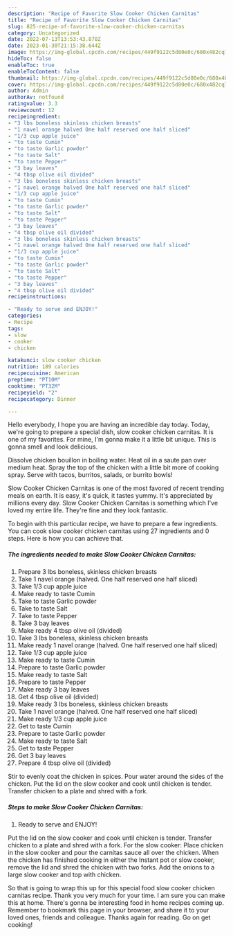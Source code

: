 ```yaml
---
description: "Recipe of Favorite Slow Cooker Chicken Carnitas"
title: "Recipe of Favorite Slow Cooker Chicken Carnitas"
slug: 825-recipe-of-favorite-slow-cooker-chicken-carnitas
category: Uncategorized
date: 2022-07-13T13:53:43.870Z
date: 2023-01-30T21:15:38.644Z
image: https://img-global.cpcdn.com/recipes/449f9122c5d80e0c/680x482cq70/slow-cooker-chicken-carnitas-recipe-main-photo.jpg
hideToc: false
enableToc: true
enableTocContent: false
thumbnail: https://img-global.cpcdn.com/recipes/449f9122c5d80e0c/680x482cq70/slow-cooker-chicken-carnitas-recipe-main-photo.jpg
cover: https://img-global.cpcdn.com/recipes/449f9122c5d80e0c/680x482cq70/slow-cooker-chicken-carnitas-recipe-main-photo.jpg
author: Admin
authorAv: notfound
ratingvalue: 3.3
reviewcount: 12
recipeingredient:
- "3 lbs boneless skinless chicken breasts"
- "1 navel orange halved One half reserved one half sliced"
- "1/3 cup apple juice"
- "to taste Cumin"
- "to taste Garlic powder"
- "to taste Salt"
- "to taste Pepper"
- "3 bay leaves"
- "4 tbsp olive oil divided"
- "3 lbs boneless skinless chicken breasts"
- "1 navel orange halved One half reserved one half sliced"
- "1/3 cup apple juice"
- "to taste Cumin"
- "to taste Garlic powder"
- "to taste Salt"
- "to taste Pepper"
- "3 bay leaves"
- "4 tbsp olive oil divided"
- "3 lbs boneless skinless chicken breasts"
- "1 navel orange halved One half reserved one half sliced"
- "1/3 cup apple juice"
- "to taste Cumin"
- "to taste Garlic powder"
- "to taste Salt"
- "to taste Pepper"
- "3 bay leaves"
- "4 tbsp olive oil divided"
recipeinstructions:

- "Ready to serve and ENJOY!"
categories:
- Recipe
tags:
- slow
- cooker
- chicken

katakunci: slow cooker chicken 
nutrition: 189 calories
recipecuisine: American
preptime: "PT10M"
cooktime: "PT32M"
recipeyield: "2"
recipecategory: Dinner

---
```



Hello everybody, I hope you are having an incredible day today. Today, we're going to prepare a special dish, slow cooker chicken carnitas. It is one of my favorites. For mine, I'm gonna make it a little bit unique. This is gonna smell and look delicious.

Dissolve chicken bouillon in boiling water. Heat oil in a saute pan over medium heat. Spray the top of the chicken with a little bit more of cooking spray. Serve with tacos, burritos, salads, or burrito bowls!

Slow Cooker Chicken Carnitas is one of the most favored of recent trending meals on earth. It is easy, it's quick, it tastes yummy. It's appreciated by millions every day. Slow Cooker Chicken Carnitas is something which I've loved my entire life. They're fine and they look fantastic.


To begin with this particular recipe, we have to prepare a few ingredients. You can cook slow cooker chicken carnitas using 27 ingredients and 0 steps. Here is how you can achieve that.

<!--inarticleads1-->

##### The ingredients needed to make Slow Cooker Chicken Carnitas:

1. Prepare 3 lbs boneless, skinless chicken breasts
1. Take 1 navel orange (halved. One half reserved one half sliced)
1. Take 1/3 cup apple juice
1. Make ready to taste Cumin
1. Take to taste Garlic powder
1. Take to taste Salt
1. Take to taste Pepper
1. Take 3 bay leaves
1. Make ready 4 tbsp olive oil (divided)
1. Take 3 lbs boneless, skinless chicken breasts
1. Make ready 1 navel orange (halved. One half reserved one half sliced)
1. Take 1/3 cup apple juice
1. Make ready to taste Cumin
1. Prepare to taste Garlic powder
1. Make ready to taste Salt
1. Prepare to taste Pepper
1. Make ready 3 bay leaves
1. Get 4 tbsp olive oil (divided)
1. Make ready 3 lbs boneless, skinless chicken breasts
1. Take 1 navel orange (halved. One half reserved one half sliced)
1. Make ready 1/3 cup apple juice
1. Get to taste Cumin
1. Prepare to taste Garlic powder
1. Make ready to taste Salt
1. Get to taste Pepper
1. Get 3 bay leaves
1. Prepare 4 tbsp olive oil (divided)


Stir to evenly coat the chicken in spices. Pour water around the sides of the chicken. Put the lid on the slow cooker and cook until chicken is tender. Transfer chicken to a plate and shred with a fork. 

<!--inarticleads2-->

##### Steps to make Slow Cooker Chicken Carnitas:


1. Ready to serve and ENJOY!

Put the lid on the slow cooker and cook until chicken is tender. Transfer chicken to a plate and shred with a fork. For the slow cooker: Place chicken in the slow cooker and pour the carnitas sauce all over the chicken. When the chicken has finished cooking in either the Instant pot or slow cooker, remove the lid and shred the chicken with two forks. Add the onions to a large slow cooker and top with chicken. 

So that is going to wrap this up for this special food slow cooker chicken carnitas recipe. Thank you very much for your time. I am sure you can make this at home. There's gonna be interesting food in home recipes coming up. Remember to bookmark this page in your browser, and share it to your loved ones, friends and colleague. Thanks again for reading. Go on get cooking!
